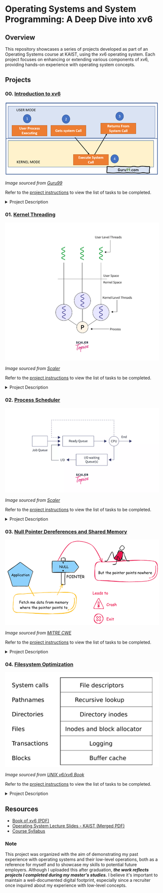 # Operating Systems and System Programming: A Deep Dive into xv6

## Overview

This repository showcases a series of projects developed as part of an Operating Systems course at KAIST, using the xv6 operating system. Each project focuses on enhancing or extending various components of xv6, providing hands-on experience with operating system concepts.

## Projects

### 00. [Introduction to xv6](./Project0-Adding-System-Calls)
![Introduction to xv6](assets/images/system-call.png)

*Image sourced from [Guru99](https://www.guru99.com/system-call-operating-system.html)*

Refer to the [project instructions](Project0-Adding-System-Calls/Project0.pdf) to view the list of tasks to be completed.
<details>
  <summary>Project Description</summary>
  This initial project introduces xv6, a teaching operating system used in the MIT Operating Systems course. The project involved gaining familiarity with the xv6 architecture and adding basic system calls to extend its functionality.
</details>

### 01. [Kernel Threading](./Project1-Kernel-Threading)
![Kernel Threading](assets/images/OS-Kernel-Threading.png)

*Image sourced from [Scaler](https://www.scaler.com/topics/user-level-threads-and-kernel-level-threads/)*

Refer to the [project instructions](Project1-Kernel-Threading/Project1.pdf) to view the list of tasks to be completed.
<details>
  <summary>Project Description</summary>
  Implemented kernel threading in xv6 by creating kernel threads using `clone()` and `join()` system calls. Additionally, a user-level thread library was developed with functions such as `thread_create()`, `lock_acquire()`, and `lock_release()`.
</details>

### 02. [Process Scheduler](./Project2-Process-Scheduler)
![Process Scheduler](assets/images/OS-Process-Scheduler.png)

*Image sourced from [Scaler](https://www.scaler.com/topics/operating-system/cpu-scheduling/)*

Refer to the [project instructions](Project2-Process-Scheduler/Project2.pdf) to view the list of tasks to be completed.
<details>
  <summary>Project Description</summary>
  Developed a priority-based process scheduler for xv6. This scheduler assigns different priority levels to processes, ensuring higher-priority processes receive more CPU time compared to those with lower priority.
</details>

### 03. [Null Pointer Dereferences and Shared Memory](./Project3-NullPtr-Dereferences-and-Shared-Memory)
![Nullptr Dereferences and Shared Memory](assets/images/OS-Nullptr-Dereferences-Shared-Memory.png)

*Image sourced from [MITRE CWE](https://cwe.mitre.org/data/definitions/476.html)*

Refer to the [project instructions](Project3-NullPtr-Dereferences-and-Shared-Memory/Project3.pdf) to view the list of tasks to be completed.
<details>
  <summary>Project Description</summary>
  Enhanced xv6 by adding mechanisms to handle null pointer dereferences, ensuring that any process attempting to dereference a null pointer is terminated immediately. Also implemented shared memory functionality, complete with system calls for managing and tracking shared memory usage across processes.
</details>

### 04. [Filesystem Optimization](./Project4-Filesystem-Optimization)
![Filesystem Optimization](assets/images/OS-Filesystem-Optimization.png)

*Image sourced from [UNIX v6/xv6 Book](https://pekopeko11.sakura.ne.jp/unix_v6/xv6-book/en/File_system.html)*

Refer to the [project instructions](Project4-Filesystem-Optimization/Project4.pdf) to view the list of tasks to be completed.
<details>
  <summary>Project Description</summary>
  Optimized the xv6 filesystem to enhance performance when handling small files. This project involved modifying the filesystem's data structures and algorithms to reduce overhead and improve efficiency for operations involving small files.
</details>

## Resources

- [Book of xv6 (PDF)](assets/xv6book.pdf)
- [Operating System Lecture Slides - KAIST (Merged PDF)](assets/EE415_Operating_Systems_Slides_merged.pdf)
- [Course Syllabus](./assets/Syllabus.pdf)

### Note

This project was organized with the aim of demonstrating my past experience with operating systems and their low-level operations, both as a reference for myself and to showcase my skills to potential future employers. Although I uploaded this after graduation, ***the work reflects projects I completed during my master's studies.*** I believe it's important to maintain a well-documented digital footprint, especially since a recruiter once inquired about my experience with low-level concepts.